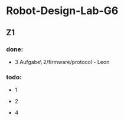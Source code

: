 # Robot-Design-Lab-G6


## Z1


### done:
- 3 Aufgabe\ 2/firmware/protocol - Leon

### todo:

- 1
- 2

- 4





